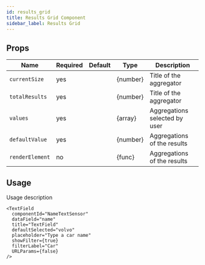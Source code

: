 ```yaml
---
id: results_grid
title: Results Grid Component
sidebar_label: Results Grid
---
```



## Props

| Name                          | Required  | Default       | Type      | Description             |
| ------------------------------|-----------|---------------| ----------|-------------|
| ``currentSize``               | yes       |               | {number}  | Title of the aggregator |
| ``totalResults``              | yes       |               | {number}  | Title of the aggregator |
| ``values``                    | yes       |               | {array}   | Aggregations selected by user |
| ``defaultValue``              | yes       |               | {number}    | Aggregations of the results |
| ``renderElement``             | no        |               | {func}    | Aggregations of the results |


## Usage

Usage description 
```
<TextField
  componentId="NameTextSensor"
  dataField="name"
  title="TextField"
  defaultSelected="volvo"
  placeholder="Type a car name"
  showFilter={true}
  filterLabel="Car"
  URLParams={false}
/>
```